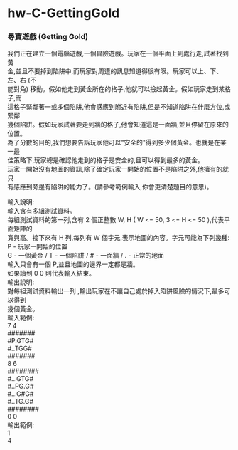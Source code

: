 # hw-C-GettingGold

### 尋寶遊戲 (Getting Gold)

我們正在建立一個電腦遊戲,一個冒險遊戲。玩家在一個平面上到處行走,試著找到黃  
金,並且不要掉到陷阱中,而玩家對周遭的訊息知道得很有限。玩家可以上、下、左、右 (不  
能對角) 移動。假如他走到黃金所在的格子,他就可以撿起黃金。假如玩家走到某格子,而  
這格子緊鄰著一或多個陷阱,他會感應到附近有陷阱,但是不知道陷阱在什麼方位,或緊鄰  
幾個陷阱。假如玩家試著要走到牆的格子,他會知道這是一面牆,並且停留在原來的位置。  
為了分數的目的,我們想要告訴玩家他可以"安全的"得到多少個黃金。也就是在某一最  
佳策略下,玩家總是確認他走到的格子是安全的,且可以得到最多的黃金。  
玩家一開始沒有地圖的資訊,除了確定玩家一開始的位置不是陷阱之外,他擁有的就只  
有感應到旁邊有陷阱的能力了。(請參考範例輸入,你會更清楚題目的意思)。   

輸入說明:  
輸入含有多組測試資料。  
每組測試資料的第一列,含有 2 個正整數 W, H ( W <= 50, 3 <= H <= 50 ),代表平面矩陣的  
寬與高。接下來有 H 列,每列有 W 個字元,表示地圖的內容。字元可能為下列幾種:  
P - 玩家一開始的位置  
G - 一個黃金 / T - 一個陷阱 / # - 一面牆   / . - 正常的地面  
輸入只會有一個 P,並且地圖的邊界一定都是牆。  
如果讀到 0 0 則代表輸入結束。  
輸出說明:  
對每組測試資料輸出一列 ,輸出玩家在不讓自己處於掉入陷阱風險的情況下,最多可以得到  
幾個黃金。  
輸入範例:  
7 4  
#######  
#P.GTG#  
#..TGG#  
#######  
8 6  
########  
#...GTG#  
#..PG.G#  
#...G#G#  
#..TG.G#  
########  
0 0  
輸出範例:  
1  
4  
